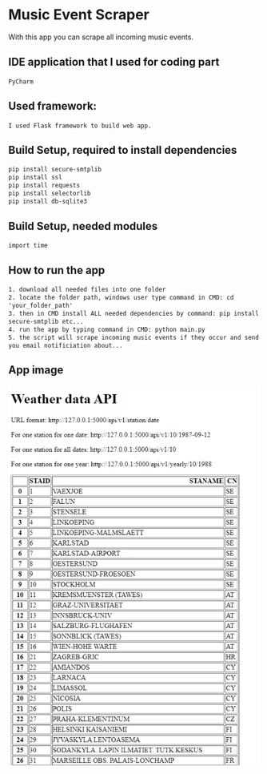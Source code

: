 # Music Event Scraper

With this app you can scrape all incoming music events.

## IDE application that I used for coding part
```
PyCharm
```

## Used framework:
```
I used Flask framework to build web app.
```

## Build Setup, required to install dependencies
```
pip install secure-smtplib
pip install ssl
pip install requests
pip install selectorlib
pip install db-sqlite3
```

## Build Setup, needed modules
```
import time
```

## How to run the app
```
1. download all needed files into one folder
2. locate the folder path, windows user type command in CMD: cd 'your_folder_path'
3. then in CMD install ALL needed dependencies by command: pip install secure-smtplib etc...
4. run the app by typing command in CMD: python main.py
5. the script will scrape incoming music events if they occur and send you email notificiation about...
```

## App image
<img src="https://github.com/kixelo/Weather-API/blob/master/weather%20data%20API.PNG" />
